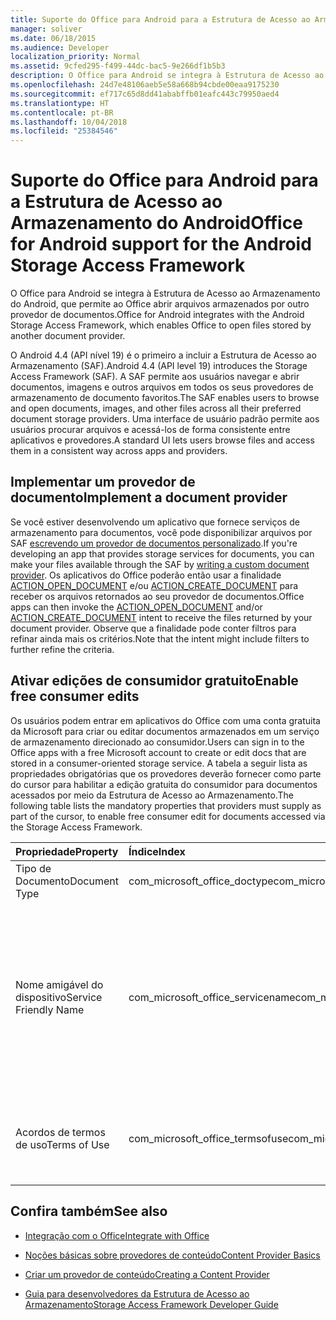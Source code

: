 ```yaml
---
title: Suporte do Office para Android para a Estrutura de Acesso ao Armazenamento do Android
manager: soliver
ms.date: 06/18/2015
ms.audience: Developer
localization_priority: Normal
ms.assetid: 9cfed295-f499-44dc-bac5-9e266df1b5b3
description: O Office para Android se integra à Estrutura de Acesso ao Armazenamento do Android, que permite ao Office abrir arquivos armazenados por outro provedor de documentos.
ms.openlocfilehash: 24d7e48106aeb5e58a668b94cbde00eaa9175230
ms.sourcegitcommit: ef717c65d8dd41ababffb01eafc443c79950aed4
ms.translationtype: HT
ms.contentlocale: pt-BR
ms.lasthandoff: 10/04/2018
ms.locfileid: "25384546"
---
```

# <a name="office-for-android-support-for-the-android-storage-access-framework"></a><span data-ttu-id="45a63-103">Suporte do Office para Android para a Estrutura de Acesso ao Armazenamento do Android</span><span class="sxs-lookup"><span data-stu-id="45a63-103">Office for Android support for the Android Storage Access Framework</span></span>

<span data-ttu-id="45a63-104">O Office para Android se integra à Estrutura de Acesso ao Armazenamento do Android, que permite ao Office abrir arquivos armazenados por outro provedor de documentos.</span><span class="sxs-lookup"><span data-stu-id="45a63-104">Office for Android integrates with the Android Storage Access Framework, which enables Office to open files stored by another document provider.</span></span>
  
<span data-ttu-id="45a63-105">O Android 4.4 (API nível 19) é o primeiro a incluir a Estrutura de Acesso ao Armazenamento (SAF).</span><span class="sxs-lookup"><span data-stu-id="45a63-105">Android 4.4 (API level 19) introduces the Storage Access Framework (SAF).</span></span> <span data-ttu-id="45a63-106">A SAF permite aos usuários navegar e abrir documentos, imagens e outros arquivos em todos os seus provedores de armazenamento de documento favoritos.</span><span class="sxs-lookup"><span data-stu-id="45a63-106">The SAF enables users to browse and open documents, images, and other files across all their preferred document storage providers.</span></span> <span data-ttu-id="45a63-107">Uma interface de usuário padrão permite aos usuários procurar arquivos e acessá-los de forma consistente entre aplicativos e provedores.</span><span class="sxs-lookup"><span data-stu-id="45a63-107">A standard UI lets users browse files and access them in a consistent way across apps and providers.</span></span>
  
## <a name="implement-a-document-provider"></a><span data-ttu-id="45a63-108">Implementar um provedor de documento</span><span class="sxs-lookup"><span data-stu-id="45a63-108">Implement a document provider</span></span>

<span data-ttu-id="45a63-109">Se você estiver desenvolvendo um aplicativo que fornece serviços de armazenamento para documentos, você pode disponibilizar arquivos por SAF [escrevendo um provedor de documentos personalizado](https://developer.android.com/guide/topics/providers/document-provider.html).</span><span class="sxs-lookup"><span data-stu-id="45a63-109">If you're developing an app that provides storage services for documents, you can make your files available through the SAF by [writing a custom document provider](https://developer.android.com/guide/topics/providers/document-provider.html).</span></span> <span data-ttu-id="45a63-110">Os aplicativos do Office poderão então usar a finalidade [ACTION_OPEN_DOCUMENT](https://developer.android.com/reference/android/content/Intent.html) e/ou [ACTION_CREATE_DOCUMENT](https://developer.android.com/reference/android/content/Intent.html) para receber os arquivos retornados ao seu provedor de documentos.</span><span class="sxs-lookup"><span data-stu-id="45a63-110">Office apps can then invoke the [ACTION_OPEN_DOCUMENT](https://developer.android.com/reference/android/content/Intent.html) and/or [ACTION_CREATE_DOCUMENT](https://developer.android.com/reference/android/content/Intent.html) intent to receive the files returned by your document provider.</span></span> <span data-ttu-id="45a63-111">Observe que a finalidade pode conter filtros para refinar ainda mais os critérios.</span><span class="sxs-lookup"><span data-stu-id="45a63-111">Note that the intent might include filters to further refine the criteria.</span></span> 
  
## <a name="enable-free-consumer-edits"></a><span data-ttu-id="45a63-112">Ativar edições de consumidor gratuito</span><span class="sxs-lookup"><span data-stu-id="45a63-112">Enable free consumer edits</span></span>

<span data-ttu-id="45a63-113">Os usuários podem entrar em aplicativos do Office com uma conta gratuita da Microsoft para criar ou editar documentos armazenados em um serviço de armazenamento direcionado ao consumidor.</span><span class="sxs-lookup"><span data-stu-id="45a63-113">Users can sign in to the Office apps with a free Microsoft account to create or edit docs that are stored in a consumer-oriented storage service.</span></span> <span data-ttu-id="45a63-114">A tabela a seguir lista as propriedades obrigatórias que os provedores deverão fornecer como parte do cursor para habilitar a edição gratuita do consumidor para documentos acessados por meio da Estrutura de Acesso ao Armazenamento.</span><span class="sxs-lookup"><span data-stu-id="45a63-114">The following table lists the mandatory properties that providers must supply as part of the cursor, to enable free consumer edit for documents accessed via the Storage Access Framework.</span></span>
  
|<span data-ttu-id="45a63-115">**Propriedade**</span><span class="sxs-lookup"><span data-stu-id="45a63-115">**Property**</span></span>|<span data-ttu-id="45a63-116">**Índice**</span><span class="sxs-lookup"><span data-stu-id="45a63-116">**Index**</span></span>|<span data-ttu-id="45a63-117">**Valor**</span><span class="sxs-lookup"><span data-stu-id="45a63-117">**Value**</span></span>|
|:-----|:-----|:-----|
|<span data-ttu-id="45a63-118">Tipo de Documento</span><span class="sxs-lookup"><span data-stu-id="45a63-118">Document Type</span></span>  <br/> |<span data-ttu-id="45a63-119">com_microsoft_office_doctype</span><span class="sxs-lookup"><span data-stu-id="45a63-119">com_microsoft_office_doctype</span></span>  <br/> |<span data-ttu-id="45a63-120">\<consumidor\></span><span class="sxs-lookup"><span data-stu-id="45a63-120">Consumer</span></span>  <br/> |
|<span data-ttu-id="45a63-121">Nome amigável do dispositivo</span><span class="sxs-lookup"><span data-stu-id="45a63-121">Service Friendly Name</span></span>  <br/> |<span data-ttu-id="45a63-122">com_microsoft_office_servicename</span><span class="sxs-lookup"><span data-stu-id="45a63-122">com_microsoft_office_servicename</span></span>  <br/> |<span data-ttu-id="45a63-123">Qualquer nome amigável para o serviço usado para identificar um documento na lista Recentes nos aplicativos do Office.</span><span class="sxs-lookup"><span data-stu-id="45a63-123">Any user-friendly name for the service, used to identify a document in the Recent list in the Office apps.</span></span> <span data-ttu-id="45a63-124">Observe que a propriedade "Contrato de termos de uso" deve ser fornecida antes do nome amigável para o serviço poder ser exibido.</span><span class="sxs-lookup"><span data-stu-id="45a63-124">Note that the "Terms of Use Agreement" property must be supplied before the friendly name for the service can be displayed.</span></span>  <br/> |
|<span data-ttu-id="45a63-125">Acordos de termos de uso</span><span class="sxs-lookup"><span data-stu-id="45a63-125">Terms of Use</span></span>  <br/> |<span data-ttu-id="45a63-126">com_microsoft_office_termsofuse</span><span class="sxs-lookup"><span data-stu-id="45a63-126">com_microsoft_office_termsofuse</span></span>  <br/> |<span data-ttu-id="45a63-127">\<Eu concordo com os termos localizados em https://go.microsoft.com/fwlink/p/?LinkId=528381\></span><span class="sxs-lookup"><span data-stu-id="45a63-127">\<I agree to the terms located at https://go.microsoft.com/fwlink/p/?LinkId=528381\></span></span>  <br/> |
   
## <a name="see-also"></a><span data-ttu-id="45a63-128">Confira também</span><span class="sxs-lookup"><span data-stu-id="45a63-128">See also</span></span>
<span data-ttu-id="45a63-129"><a name="bk_addresources"> </a></span><span class="sxs-lookup"><span data-stu-id="45a63-129"></span></span>

- [<span data-ttu-id="45a63-130">Integração com o Office</span><span class="sxs-lookup"><span data-stu-id="45a63-130">Integrate with Office</span></span>](integrate-with-office.md)
    
- [<span data-ttu-id="45a63-131">Noções básicas sobre provedores de conteúdo</span><span class="sxs-lookup"><span data-stu-id="45a63-131">Content Provider Basics</span></span>](hhttps://developer.android.com/guide/topics/providers/content-provider-basics.html)
    
- [<span data-ttu-id="45a63-132">Criar um provedor de conteúdo</span><span class="sxs-lookup"><span data-stu-id="45a63-132">Creating a Content Provider</span></span>](https://developer.android.com/guide/topics/providers/content-provider-creating.html)
    
- [<span data-ttu-id="45a63-133">Guia para desenvolvedores da Estrutura de Acesso ao Armazenamento</span><span class="sxs-lookup"><span data-stu-id="45a63-133">Storage Access Framework Developer Guide</span></span>](https://developer.android.com/guide/topics/providers/document-provider.html)
    

